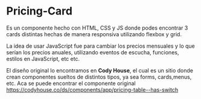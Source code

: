 # Pricing-Card

Es un componente hecho con HTML, CSS y JS donde podes encontrar 3 cards distintas hechas de manera responsiva utilizando flexbox y grid. 

La idea de usar JavaScript fue para cambiar los precios mensuales y lo que serían los precios anuales, utilizando eventos de escucha, funciones, estilos en JavaScript, etc etc.

El diseño original lo encontramos en **Cody House**, el cual es un sitio donde crean componentes sueltos de distintos tipos, ya sea forms, cards,menus, etc. Aca se puede encontrar el componente original https://codyhouse.co/ds/components/app/pricing-table--has-switch
